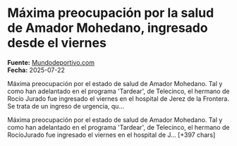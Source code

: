 # Máxima preocupación por la salud de Amador Mohedano, ingresado desde el viernes

**Fuente:** [Mundodeportivo.com](https://www.mundodeportivo.com/elotromundo/television/20250722/1002504237/maxima-preocupacion-salud-amador-mohedano-ingresado-viernes-dct.html)  
**Fecha:** 2025-07-22

Máxima preocupación por el estado de salud de Amador Mohedano. Tal y como han adelantado en el programa 'Tardear', de Telecinco, el hermano de Rocío Jurado fue ingresado el viernes en el hospital de Jerez de la Frontera. Se trata de un ingreso de urgencia, qu…

Máxima preocupación por el estado de salud de Amador Mohedano. Tal y como han adelantado en el programa 'Tardear', de Telecinco, el hermano de RocíoJurado fue ingresado el viernes en el hospital de J… [+397 chars]
